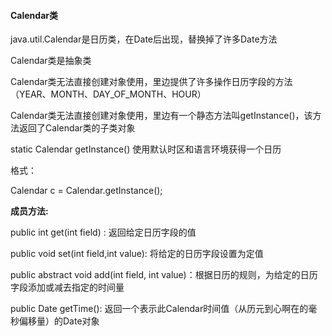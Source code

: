 #### Calendar类

java.util.Calendar是日历类，在Date后出现，替换掉了许多Date方法

Calendar类是抽象类

Calendar类无法直接创建对象使用，里边提供了许多操作日历字段的方法（YEAR、MONTH、DAY_OF_MONTH、HOUR）

Calendar类无法直接创建对象使用，里边有一个静态方法叫getInstance()，该方法返回了Calendar类的子类对象

static Calendar getInstance() 使用默认时区和语言环境获得一个日历

格式：

Calendar  c  =  Calendar.getInstance();



**成员方法:**

public int get(int field) : 返回给定日历字段的值

public void set(int field,int value): 将给定的日历字段设置为定值

public abstract void add(int field, int value)：根据日历的规则，为给定的日历字段添加或减去指定的时间量

public Date getTime(): 返回一个表示此Calendar时间值（从历元到心啊在的毫秒偏移量）的Date对象 